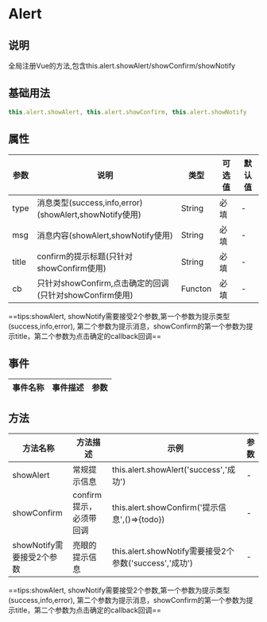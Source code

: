 # Alert

## 说明

全局注册Vue的方法,包含this.alert.showAlert/showConfirm/showNotify

## 基础用法

```javascript
this.alert.showAlert, this.alert.showConfirm, this.alert.showNotify
```

## 属性

| 参数  | 说明                                                    | 类型    | 可选值 | 默认值 |
| ----- | ------------------------------------------------------- | ------- | ------ | ------ |
| type  | 消息类型(success,info,error)(showAlert,showNotify使用)  | String  | 必填   | -      |
| msg   | 消息内容(showAlert,showNotify使用)                      | String  | 必填   | -      |
| title | confirm的提示标题(只针对showConfirm使用)                | String  | 必填   | -      |
| cb    | 只针对showConfirm,点击确定的回调(只针对showConfirm使用) | Functon | 必填   | -      |

==tips:showAlert, showNotify需要接受2个参数,第一个参数为提示类型(success,info,error), 第二个参数为提示消息，showConfirm的第一个参数为提示title，第二个参数为点击确定的callback回调==

## 事件

| 事件名称 | 事件描述 | 参数 |
| -------- | -------- | ---- |

## 方法

| 方法名称                  | 方法描述                | 示例                                                   | 参数 |
| ------------------------- | ----------------------- | ------------------------------------------------------ | ---- |
| showAlert                 | 常规提示信息            | this.alert.showAlert('success','成功')                 | -    |
| showConfirm               | confirm提示，必须带回调 | this.alert.showConfirm('提示信息',()=>{todo})          | -    |
| showNotify需要接受2个参数 | 亮眼的提示信息          | this.alert.showNotify需要接受2个参数('success','成功') | -    |

==tips:showAlert, showNotify需要接受2个参数,第一个参数为提示类型(success,info,error), 第二个参数为提示消息，showConfirm的第一个参数为提示title，第二个参数为点击确定的callback回调==